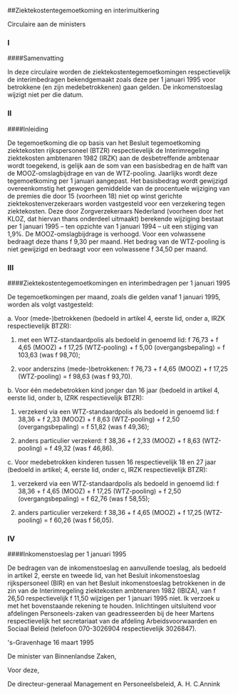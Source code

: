 <meta http-equiv='Content-Type' content='text/html; charset=utf-8' />

##Ziektekostentegemoetkoming en interimuitkering

Circulaire aan de ministers     
### I  

####Samenvatting

In deze circulaire worden de ziektekostentegemoetkomingen respectievelijk de interimbedragen bekendgemaakt zoals deze per 1 januari 1995 voor betrokkene (en zijn medebetrokkenen) gaan gelden. De inkomenstoeslag wijzigt niet per die datum.    
### II  

####Inleiding

De tegemoetkoming die op basis van het Besluit tegemoetkoming ziektekosten rijkspersoneel (BTZR) respectievelijk de Interimregeling ziektekosten ambtenaren 1982 (IRZK) aan de desbetreffende ambtenaar wordt toegekend, is gelijk aan de som van een basisbedrag en de halft van de MOOZ-omslagbijdrage en van de WTZ-pooling. Jaarlijks wordt deze tegemoetkoming per 1 januari aangepast. Het basisbedrag wordt gewijzigd overeenkomstig het gewogen gemiddelde van de procentuele wijziging van de premies die door 15 (voorheen 18) niet op winst gerichte ziektekostenverzekeraars worden vastgesteld voor een verzekering tegen ziektekosten. Deze door Zorgverzekeraars Nederland (voorheen door het KLOZ, dat hiervan thans onderdeel uitmaakt) berekende wijziging bestaat per 1 januari 1995 – ten opzichte van 1 januari 1994 – uit een stijging van 1,9%. De MOOZ-omslagbijdrage is verhoogd. Voor een volwassene bedraagt deze thans f 9,30 per maand. Het bedrag van de WTZ-pooling is niet gewijzigd en bedraagt voor een volwassene f 34,50 per maand.    
### III  

####Ziektekostentegemoetkomingen en interimbedragen per 1 januari 1995

De tegemoetkomingen per maand, zoals die gelden vanaf 1 januari 1995, worden als volgt vastgesteld: 

a. Voor (mede-)betrokkenen (bedoeld in artikel 4, eerste lid, onder a, IRZK respectievelijk BTZR): 

1. met een WTZ-standaardpolis als bedoeld in genoemd lid: f 76,73 + f 4,65 (MOOZ) + f 17,25 (WTZ-pooling) + f 5,00 (overgangsbepaling) = f 103,63 (was f 98,70);  

2. voor anderszins (mede-)betrokkenen: f 76,73 + f 4,65 (MOOZ) + f 17,25 (WTZ-pooling) = f 98,63 (was f 93,70).    

b. Voor één medebetrokken kind jonger dan 16 jaar (bedoeld in artikel 4, eerste lid, onder b, IZRK respectievelijk BTZR): 

1. verzekerd via een WTZ-standaardpolis als bedoeld in genoemd lid: f 38,36 + f 2,33 (MOOZ) + f 8,63 (WTZ-pooling) + f 2,50 (overgangsbepaling) = f 51,82 (was f 49,36);  

2. anders particulier verzekerd: f 38,36 + f 2,33 (MOOZ) + f 8,63 (WTZ-pooling) = f 49,32 (was f 46,86).    

c. Voor medebetrokken kinderen tussen 16 respectievelijk 18 en 27 jaar (bedoeld in artikel; 4, eerste lid, onder c, IRZK respectievelijk BTZR): 

1. verzekerd via een WTZ-standaardpolis als bedoeld in genoemd lid: f 38,36 + f 4,65 (MOOZ) + f 17,25 (WTZ-pooling) + f 2,50 (overgangsbepaling) = f 62,76 (was f 58,55);  

2. anders particulier verzekerd: f 38,36 + f 4,65 (MOOZ) + f 17,25 (WTZ-pooling) = f 60,26 (was f 56,05).        
### IV  

####Inkomenstoeslag per 1 januari 1995

De bedragen van de inkomenstoeslag en aanvullende toeslag, als bedoeld in artikel 2, eerste en tweede lid, van het Besluit inkomenstoeslag rijkspersoneel (BIR) en van het Besluit inkomenstoeslag betrokkenen in de zin van de Interimregeling ziektekosten ambtenaren 1982 (IBIZA), van f 26,50 respectievelijk f 11,50 wijzigen per 1 januari 1995 niet.    Ik verzoek u met het bovenstaande rekening te houden. Inlichtingen uitsluitend voor afdelingen Personeels-zaken van geadresseerden bij de heer Martens respectievelijk het secretariaat van de afdeling Arbeidsvoorwaarden en Sociaal Beleid (telefoon 070-3026904 respectievelijk 3026847).     

's-Gravenhage 
16 maart 1995    

De 
minister van Binnenlandse Zaken, 

Voor deze,  

De 
directeur-generaal Management en Personeelsbeleid, 
A. H. C.Annink    
